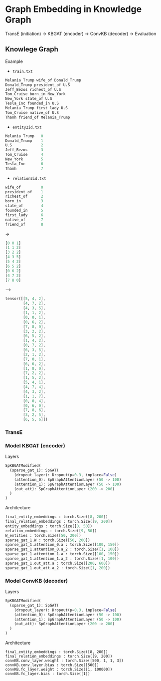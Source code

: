 # Graph Embedding in Knowledge Graph

TransE (initiation) -> KBGAT (encoder) -> ConvKB (decoder) -> Evaluation

## Knowlege Graph
Example
* `train.txt`
```python
Melania_Trump wife_of Donald_Trump
Donald_Trump president_of U.S
Jeff_Bezos richest_of U.S
Tom_Cruise born_in New_York
New_York state_of U.S
Tesla_Inc founded_in U.S
Melania_Trump first_lady U.S
Tom_Cruise native_of U.S
Thanh friend_of Melania_Trump
```
* `entity2id.txt`
```python
Melania_Trump	0
Donald_Trump	1
U.S				2
Jeff_Bezos		3
Tom_Cruise		4
New_York		5
Tesla_Inc		6
Thanh			7
```
* `relation2id.txt`
```python
wife_of			0
president_of	1
richest_of		2
born_in			3
state_of		4
founded_in		5
first_lady		6
native_of		7
friend_of		8
```

->
```python
[0 0 1] 
[1 1 2] 
[3 2 2] 
[4 3 5] 
[5 4 2] 
[6 5 2] 
[0 6 2] 
[4 7 2] 
[7 8 0]
```

-->

```python
tensor([[5, 4, 2],
        [4, 7, 2],
        [4, 3, 5],
        [1, 1, 2],
        [0, 0, 1],
        [0, 6, 2],
        [7, 8, 0],
        [3, 2, 2],
        [6, 5, 2],
        [1, 4, 2],
        [0, 7, 2],
        [6, 3, 5],
        [2, 1, 2],
        [7, 0, 1],
        [6, 6, 2],
        [1, 8, 0],
        [7, 2, 2],
        [1, 5, 2],
        [5, 4, 1],
        [4, 7, 4],
        [4, 3, 2],
        [1, 1, 7],
        [0, 0, 4],
        [0, 6, 0],
        [7, 8, 6],
        [3, 2, 5],
        [6, 5, 6]])
```



### TransE


### Model KBGAT (encoder)

Layers

```python
SpKBGATModified(
  (sparse_gat_1): SpGAT(
    (dropout_layer): Dropout(p=0.3, inplace=False)
    (attention_0): SpGraphAttentionLayer (50 -> 100)
    (attention_1): SpGraphAttentionLayer (50 -> 100)
    (out_att): SpGraphAttentionLayer (200 -> 200)
  )
)
```

Architecture
```python
final_entity_embeddings : torch.Size([8, 200])
final_relation_embeddings : torch.Size([9, 200])
entity_embeddings : torch.Size([8, 50])
relation_embeddings : torch.Size([9, 50])
W_entities : torch.Size([50, 200])
sparse_gat_1.W : torch.Size([50, 200])
sparse_gat_1.attention_0.a : torch.Size([100, 150])
sparse_gat_1.attention_0.a_2 : torch.Size([1, 100])
sparse_gat_1.attention_1.a : torch.Size([100, 150])
sparse_gat_1.attention_1.a_2 : torch.Size([1, 100])
sparse_gat_1.out_att.a : torch.Size([200, 600])
sparse_gat_1.out_att.a_2 : torch.Size([1, 200])
```

### Model ConvKB (decoder)

Layers

```python
SpKBGATModified(
  (sparse_gat_1): SpGAT(
    (dropout_layer): Dropout(p=0.3, inplace=False)
    (attention_0): SpGraphAttentionLayer (50 -> 100)
    (attention_1): SpGraphAttentionLayer (50 -> 100)
    (out_att): SpGraphAttentionLayer (200 -> 200)
  )
)
```

Architecture
```
final_entity_embeddings : torch.Size([8, 200])
final_relation_embeddings : torch.Size([9, 200])
convKB.conv_layer.weight : torch.Size([500, 1, 1, 3])
convKB.conv_layer.bias : torch.Size([500])
convKB.fc_layer.weight : torch.Size([1, 100000])
convKB.fc_layer.bias : torch.Size([1])
```